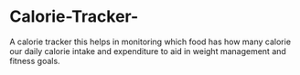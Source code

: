 # Calorie-Tracker-
A calorie tracker this helps in monitoring  which food has how many calorie  our daily calorie intake and expenditure to aid in weight management and fitness goals.
